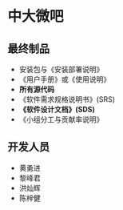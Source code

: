 # 中大微吧
## 最终制品
+ 安装包与《安装部署说明》
+ 《用户手册》或《使用说明》
+ **所有源代码**
+ 《软件需求规格说明书》(SRS)
+ **《软件设计文档》(SDS)**
+ 《小组分工与贡献率说明》
## 开发人员
+ 黄勇进
+ 黎峰君
+ 洪灿辉
+ 陈梓健
